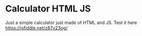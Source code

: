 # Calculator HTML JS
 Just a simple calculator just made of HTML and JS. Test it here https://jsfiddle.net/z87v23og/
